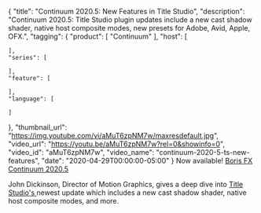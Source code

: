 {
  "title": "Continuum 2020.5: New Features in Title Studio",
  "description": "Continuum 2020.5: Title Studio plugin updates include a new cast shadow shader, native host composite modes, new presets for Adobe, Avid, Apple, OFX.",
  "tagging": {
    "product": [
      "Continuum"
    ],
    "host": [

    ],
    "series": [

    ],
    "feature": [

    ],
    "language": [

    ]
  },
  "thumbnail_url": "https://img.youtube.com/vi/aMuT6zpNM7w/maxresdefault.jpg",
  "video_url": "https://youtu.be/aMuT6zpNM7w?rel=0&showinfo=0",
  "video_id": "aMuT6zpNM7w",
  "video_name": "continuum-2020-5-ts-new-features",
  "date": "2020-04-29T00:00:00-05:00"
}
Now available! [Boris FX Continuum 2020.5](https://borisfx.com/products/continuum/ "Boris FX Continuum")

John Dickinson, Director of Motion Graphics, gives a deep dive into [Title Studio's ](https://borisfx.com/products/title-studio/ "Boris FX Title Studio")newest update which includes a new cast shadow shader, native host composite modes, and more. 
